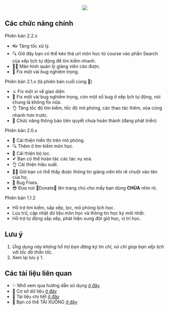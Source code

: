 <p align="center">
<img src="https://raw.githubusercontent.com/toky0s/cs4rsa_core/main/cs4rsa_core/Images/background.png"></img>
</p>

## Các chức năng chính
Phiên bản 2.2.x
- 👓 Tăng tốc xử lý.
- 🔍 Giờ đây bạn có thể kéo thả url môn học từ course vào phần Search của xếp lịch tự động để tìm kiếm nhanh.
- 👩‍🏫 Màn hình quản lý giảng viên cào được.
- 🐛 Fix một vài bug nghiêm trọng.

Phiên bản 2.1.x (là phiên bản cuối cùng 🐧)
- ⚔ Fix một xí về giao diện
- 🐛 Fix một vài bug nghiêm trọng, còn một số bug ở xếp lịch tự động, nói chung là không fix nữa.
- 👌 Tăng tốc độ tìm kiếm, tốc độ mô phỏng, các thao tác thêm, xóa cũng nhanh hơn trước.
- 🔮 Chức năng thông báo tiên quyết chưa hoàn thành (đang phát triển)


Phiên bản 2.0.x
- 🏫 Cải thiện hiển thị trên mô phỏng.
- 🔍 Thêm ô tìm kiếm môn học.
- 🧪 Cải thiện bộ lọc.
- ✔ Bạn có thể hoàn tác các tác vụ xoá.
- 👌 Cải thiện hiệu suất.
- 👩‍🏫 Giờ bạn có thể thấy được thông tin giảng viên khi rê chuột vào tên của họ.
- 🐛 Bug Fixes.
- 😎 Đưa nút 🎁Donate🎁 lên trang chủ cho mấy bạn dùng **CHÙA** nhìn rõ.

Phiên bản 1.1.2
- Hỗ trợ tìm kiếm, sắp xếp, lọc, mô phỏng lịch học.
- Lưu trữ, cập nhật dữ liệu môn học và thông tin học kỳ mới nhất.
- Hỗ trợ tự động sắp xếp, phát hiện xung đột giờ học, vị trí học.

## Lưu ý
1. *Ứng dụng này không hỗ trợ bạn đăng ký tín chỉ, nó chỉ giúp bạn xếp lịch với tốc độ thần tốc.*
2. Xem lại lưu ý 1.

## Các tài liệu liên quan
- ✨ Nhớ xem qua hướng dẫn sử dụng [ở đây](https://toky0s.github.io/cs4rsa_core/)
- 🍗 Cơ sở dữ liệu [ở đây](https://dbdiagram.io/d/6155a57d825b5b01461a9d75)
- 📃 Tài liệu chi tiết [ở đây](https://drive.google.com/drive/folders/152TG-3yCybnFQmQvysOgMIlQdc7U5cnO?usp=sharing)
- 🍠 Bạn có thể TẢI XUỐNG [ở đây](https://drive.google.com/drive/folders/1mtnhC8AmVsPO0KnyOueQRbvcyHVnMzxO?usp=sharing)
